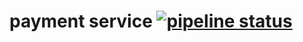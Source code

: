 
# payment service [![pipeline status](https://gitlab.com/quangpn-group/go-base/badges/main/pipeline.svg)](https://gitlab.com/quangpn-group/go-base/-/commits/main)